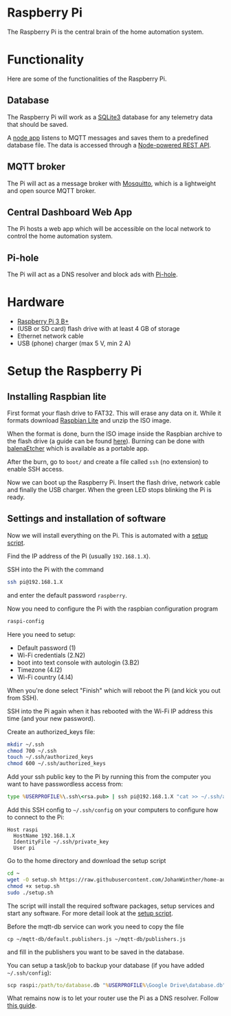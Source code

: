 # Raspberry Pi
The Raspberry Pi is the central brain of the home automation system.

# Functionality
Here are some of the functionalities of the Raspberry Pi.
## Database
The Raspberry Pi will work as a [SQLite3](https://www.sqlite.org/index.html) database for any telemetry data that should be saved.

A [node app](mqtt-db/mqtt-db.service) listens to MQTT messages and saves them to a predefined database file.
The data is accessed through a [Node-powered REST API](db-rest-api/README.md).

## MQTT broker
The Pi will act as a message broker with [Mosquitto](https://mosquitto.org/), which is a lightweight and open source MQTT broker.

## Central Dashboard Web App
The Pi hosts a web app which will be accessible on the local network to control the home automation system.

## Pi-hole
The Pi will act as a DNS resolver and block ads with [Pi-hole](https://pi-hole.net).

# Hardware
- [Raspberry Pi 3 B+](https://www.raspberrypi.org/products/raspberry-pi-3-model-b/)
- (USB or SD card) flash drive with at least 4 GB of storage
- Ethernet network cable
- USB (phone) charger (max 5 V, min 2 A)

# Setup the Raspberry Pi
## Installing Raspbian lite
First format your flash drive to FAT32. This will erase any data on it. While it formats download [Raspbian Lite](https://downloads.raspberrypi.org/raspbian_lite_latest) and unzip the ISO image.

When the format is done, burn the ISO image inside the Raspbian archive to the flash drive (a guide can be found [here](https://www.raspberrypi.org/documentation/installation/installing-images/README.md)).
Burning can be done with [balenaEtcher](https://www.balena.io/etcher/) which is available as a portable app.

After the burn, go to `boot/` and create a file called `ssh` (no extension) to enable SSH access.

Now we can boot up the Raspberry Pi. Insert the flash drive, network cable and finally the USB charger. When the green LED stops blinking the Pi is ready.

## Settings and installation of software

Now we will install everything on the Pi. This is automated with a [setup script](setup.sh).

Find the IP address of the Pi (usually `192.168.1.X`).

SSH into the Pi with the command
```bash
ssh pi@192.168.1.X
```
and enter the default password `raspberry`.

Now you need to configure the Pi with the raspbian configuration program
```bash
raspi-config
```
Here you need to setup:
- Default password (1)
- Wi-Fi credentials (2.N2)
- boot into text console with autologin (3.B2)
- Timezone (4.I2)
- Wi-Fi country (4.I4)

When you're done select "Finish" which will reboot the Pi (and kick you out from SSH). 

SSH into the Pi again when it has rebooted with the Wi-Fi IP address this time (and your new password).

Create an authorized_keys file:
```bash
mkdir ~/.ssh
chmod 700 ~/.ssh
touch ~/.ssh/authorized_keys
chmod 600 ~/.ssh/authorized_keys
```

Add your ssh public key to the Pi by running this from the computer you want to have passwordless access from:
```bat
type %USERPROFILE%\.ssh\<rsa.pub> | ssh pi@192.168.1.X "cat >> ~/.ssh/authorized_keys"
```

Add this SSH config to `~/.ssh/config` on your computers to configure how to connect to the Pi:
```
Host raspi
  HostName 192.168.1.X
  IdentityFile ~/.ssh/private_key
  User pi

```

Go to the home directory and download the setup script
```bash
cd ~
wget -O setup.sh https://raw.githubusercontent.com/JohanWinther/home-automation/master/raspberry-pi/setup.sh
chmod +x setup.sh
sudo ./setup.sh

```
The script will install the required software packages, setup services and start any software. For more detail look at the [setup script](setup.sh).

Before the mqtt-db service can work you need to copy the file
```
cp ~/mqtt-db/default.publishers.js ~/mqtt-db/publishers.js
```
and fill in the publishers you want to be saved in the database.

You can setup a task/job to backup your database (if you have added `~/.ssh/config`):
```bat
scp raspi:/path/to/database.db "%USERPROFILE%\Google Drive\database.db"
```

What remains now is to let your router use the Pi as a DNS resolver.
Follow [this guide](https://discourse.pi-hole.net/t/how-do-i-configure-my-devices-to-use-pi-hole-as-their-dns-server/245).